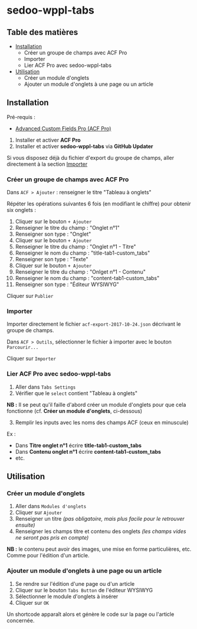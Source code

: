 # sedoo-wppl-tabs

## Table des matières

- [Installation](#installation)
  - Créer un groupe de champs avec ACF Pro
  - Importer
  - Lier ACF Pro avec sedoo-wppl-tabs
- [Utilisation](#utilisation)
  - Créer un module d'onglets
  - Ajouter un module d'onglets à une page ou un article
 
## Installation

Pré-requis : 
- [Advanced Custom Fields Pro (ACF Pro)](http://www.advancedcustomfields.com/pro/)

1. Installer et activer **ACF Pro**
2. Installer et activer **sedoo-wppl-tabs** via **GitHub Updater**

Si vous disposez déjà du fichier d'export du groupe de champs, aller directement à la section [Importer](#importer)

### Créer un groupe de champs avec ACF Pro 

Dans `ACF > Ajouter` : renseigner le titre "Tableau à onglets"

Répéter les opérations suivantes 6 fois (en modifiant le chiffre) pour obtenir six onglets : 

1. Cliquer sur le bouton `+ Ajouter`
2. Renseigner le titre du champ : "Onglet n°1"
3. Renseigner son type : "Onglet"
4. Cliquer sur le bouton `+ Ajouter`
5. Renseigner le titre du champ : "Onglet n°1 - Titre"
6. Renseigner le nom du champ : "title-tab1-custom_tabs"
7. Renseigner son type : "Texte"
8. Cliquer sur le bouton `+ Ajouter`
9. Renseigner le titre du champ : "Onlget n°1 - Contenu"
10. Renseigner le nom du champ : "content-tab1-custom_tabs"
11. Renseigner son type : "Éditeur WYSIWYG"

Cliquer sur `Publier`

### Importer

Importer directement le fichier `acf-export-2017-10-24.json` décrivant le groupe de champs.

Dans `ACF > Outils`, sélectionner le fichier à importer avec le bouton `Parcourir...`

Cliquer sur `Importer`

### Lier ACF Pro avec sedoo-wppl-tabs

1. Aller dans `Tabs Settings`
2. Vérifier que le `select` contient "Tableau à onglets"

**NB :** Il se peut qu'il faille d'abord créer un module d'onglets pour que cela fonctionne (cf. **Créer un module d'onglets**, ci-dessous)

3. Remplir les inputs avec les noms des champs ACF (ceux en minuscule)

Ex : 
- Dans **Titre onglet n°1**  écrire **title-tab1-custom_tabs**
- Dans **Contenu onglet n°1** écrire **content-tab1-custom_tabs**
- etc.

## Utilisation

### Créer un module d'onglets

1. Aller dans `Modules d'onglets`
2. Cliquer sur `Ajouter`
3. Renseigner un titre *(pas obligatoire, mais plus facile pour le retrouver ensuite)*
4. Renseigner les champs titre et contenu des onglets *(les champs vides ne seront pas pris en compte)*

**NB :** le contenu peut avoir des images, une mise en forme particulières, etc. Comme pour l'édition d'un article. 

### Ajouter un module d'onglets à une page ou un article

1. Se rendre sur l'édition d'une page ou d'un article
2. Cliquer sur le bouton `Tabs Button` de l'éditeur WYSIWYG
3. Sélectionner le module d'onglets à insérer
4. Cliquer sur `OK`

Un shortcode apparaît alors et génère le code sur la page ou l'article concernée.
